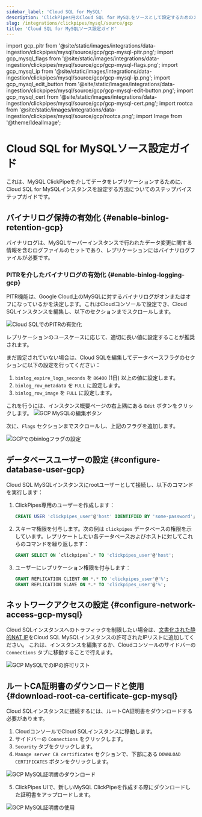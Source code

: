 ```yaml
---
sidebar_label: 'Cloud SQL for MySQL'
description: 'ClickPipes用のCloud SQL for MySQLをソースとして設定するためのステップバイステップガイド'
slug: /integrations/clickpipes/mysql/source/gcp
title: 'Cloud SQL for MySQLソース設定ガイド'
---
```


import gcp_pitr from '@site/static/images/integrations/data-ingestion/clickpipes/mysql/source/gcp/gcp-mysql-pitr.png';
import gcp_mysql_flags from '@site/static/images/integrations/data-ingestion/clickpipes/mysql/source/gcp/gcp-mysql-flags.png';
import gcp_mysql_ip from '@site/static/images/integrations/data-ingestion/clickpipes/mysql/source/gcp/gcp-mysql-ip.png';
import gcp_mysql_edit_button from '@site/static/images/integrations/data-ingestion/clickpipes/mysql/source/gcp/gcp-mysql-edit-button.png';
import gcp_mysql_cert from '@site/static/images/integrations/data-ingestion/clickpipes/mysql/source/gcp/gcp-mysql-cert.png';
import rootca from '@site/static/images/integrations/data-ingestion/clickpipes/mysql/source/gcp/rootca.png';
import Image from '@theme/IdealImage';


# Cloud SQL for MySQLソース設定ガイド

これは、MySQL ClickPipeを介してデータをレプリケーションするために、Cloud SQL for MySQLインスタンスを設定する方法についてのステップバイステップガイドです。

## バイナリログ保持の有効化 {#enable-binlog-retention-gcp}
バイナリログは、MySQLサーバーインスタンスで行われたデータ変更に関する情報を含むログファイルのセットであり、レプリケーションにはバイナリログファイルが必要です。

### PITRを介したバイナリログの有効化 {#enable-binlog-logging-gcp}
PITR機能は、Google Cloud上のMySQLに対するバイナリログがオンまたはオフになっているかを決定します。これはCloudコンソールで設定でき、Cloud SQLインスタンスを編集し、以下のセクションまでスクロールします。

<Image img={gcp_pitr} alt="Cloud SQLでのPITRの有効化" size="lg" border/>

レプリケーションのユースケースに応じて、適切に長い値に設定することが推奨されます。

まだ設定されていない場合は、Cloud SQLを編集してデータベースフラグのセクションに以下の設定を行ってください：
1. `binlog_expire_logs_seconds` を `86400` (1日) 以上の値に設定します。
2. `binlog_row_metadata` を `FULL` に設定します。
3. `binlog_row_image` を `FULL` に設定します。

これを行うには、インスタンス概要ページの右上隅にある `Edit` ボタンをクリックします。
<Image img={gcp_mysql_edit_button} alt="GCP MySQLの編集ボタン" size="lg" border/>

次に、`Flags` セクションまでスクロールし、上記のフラグを追加します。

<Image img={gcp_mysql_flags} alt="GCPでのbinlogフラグの設定" size="lg" border/>

## データベースユーザーの設定 {#configure-database-user-gcp}

Cloud SQL MySQLインスタンスにrootユーザーとして接続し、以下のコマンドを実行します：

1. ClickPipes専用のユーザーを作成します：

    ```sql
    CREATE USER 'clickpipes_user'@'host' IDENTIFIED BY 'some-password';
    ```

2. スキーマ権限を付与します。次の例は `clickpipes` データベースの権限を示しています。レプリケートしたい各データベースおよびホストに対してこれらのコマンドを繰り返します：

    ```sql
    GRANT SELECT ON `clickpipes`.* TO 'clickpipes_user'@'host';
    ```

3. ユーザーにレプリケーション権限を付与します：

    ```sql
    GRANT REPLICATION CLIENT ON *.* TO 'clickpipes_user'@'%';
    GRANT REPLICATION SLAVE ON *.* TO 'clickpipes_user'@'%';
    ```

## ネットワークアクセスの設定 {#configure-network-access-gcp-mysql}

Cloud SQLインスタンスへのトラフィックを制限したい場合は、[文書化された静的NAT IP](../../index.md#list-of-static-ips)をCloud SQL MySQLインスタンスの許可されたIPリストに追加してください。
これは、インスタンスを編集するか、Cloudコンソールのサイドバーの `Connections` タブに移動することで行えます。

<Image img={gcp_mysql_ip} alt="GCP MySQLでのIPの許可リスト" size="lg" border/>

## ルートCA証明書のダウンロードと使用 {#download-root-ca-certificate-gcp-mysql}
Cloud SQLインスタンスに接続するには、ルートCA証明書をダウンロードする必要があります。

1. CloudコンソールでCloud SQLインスタンスに移動します。
2. サイドバーの `Connections` をクリックします。
3. `Security` タブをクリックします。
4. `Manage server CA certificates` セクションで、下部にある `DOWNLOAD CERTIFICATES` ボタンをクリックします。

<Image img={gcp_mysql_cert} alt="GCP MySQL証明書のダウンロード" size="lg" border/>

5. ClickPipes UIで、新しいMySQL ClickPipeを作成する際にダウンロードした証明書をアップロードします。

<Image img={rootca} alt="GCP MySQL証明書の使用" size="lg" border/>
